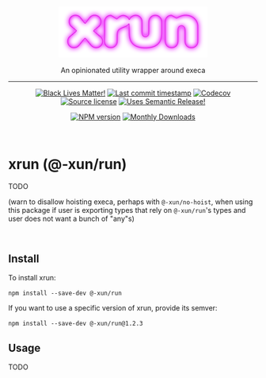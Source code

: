 <p align="center" width="100%">
  <img width="300" src="./xrun.png">
</p>

<p align="center" width="100%">
An opinionated utility wrapper around execa
</p>

<hr />

<!-- badges-start -->

<div align="center">

[![Black Lives Matter!][x-badge-blm-image]][x-badge-blm-link]
[![Last commit timestamp][x-badge-lastcommit-image]][x-badge-repo-link]
[![Codecov][x-badge-codecov-image]][x-badge-codecov-link]
[![Source license][x-badge-license-image]][x-badge-license-link]
[![Uses Semantic Release!][x-badge-semanticrelease-image]][x-badge-semanticrelease-link]

[![NPM version][x-badge-npm-image]][x-badge-npm-link]
[![Monthly Downloads][x-badge-downloads-image]][x-badge-npm-link]

</div>

<!-- badges-end -->

<br />

# xrun (@-xun/run)

TODO

(warn to disallow hoisting execa, perhaps with `@-xun/no-hoist`, when using this
package if user is exporting types that rely on `@-xun/run`'s types and user
does not want a bunch of "any"s)

<br />

## Install

To install xrun:

```shell
npm install --save-dev @-xun/run
```

If you want to use a specific version of xrun, provide its semver:

```shell
npm install --save-dev @-xun/run@1.2.3
```

## Usage

TODO

[x-badge-blm-image]: https://xunn.at/badge-blm 'Join the movement!'
[x-badge-blm-link]: https://xunn.at/donate-blm
[x-badge-codecov-image]:
  https://img.shields.io/codecov/c/github/Xunnamius/xrun/main?style=flat-square&token=HWRIOBAAPW
  'Is this package well-tested?'
[x-badge-codecov-link]: https://codecov.io/gh/Xunnamius/xrun
[x-badge-downloads-image]:
  https://img.shields.io/npm/dm/@-xun/run?style=flat-square
  'Number of times this package has been downloaded per month'
[x-badge-lastcommit-image]:
  https://img.shields.io/github/last-commit/Xunnamius/xrun?style=flat-square
  'Latest commit timestamp'
[x-badge-license-image]:
  https://img.shields.io/npm/l/@-xun/run?style=flat-square
  "This package's source license"
[x-badge-license-link]: https://github.com/Xunnamius/xrun/blob/main/LICENSE
[x-badge-npm-image]:
  https://xunn.at/npm-pkg-version/@-xun/run
  'Install this package using npm or yarn!'
[x-badge-npm-link]: https://www.npmjs.com/package/@-xun/run
[x-badge-repo-link]: https://github.com/Xunnamius/xrun
[x-badge-semanticrelease-image]:
  https://xunn.at/badge-semantic-release
  'This repo practices continuous integration and deployment!'
[x-badge-semanticrelease-link]:
  https://github.com/semantic-release/semantic-release
